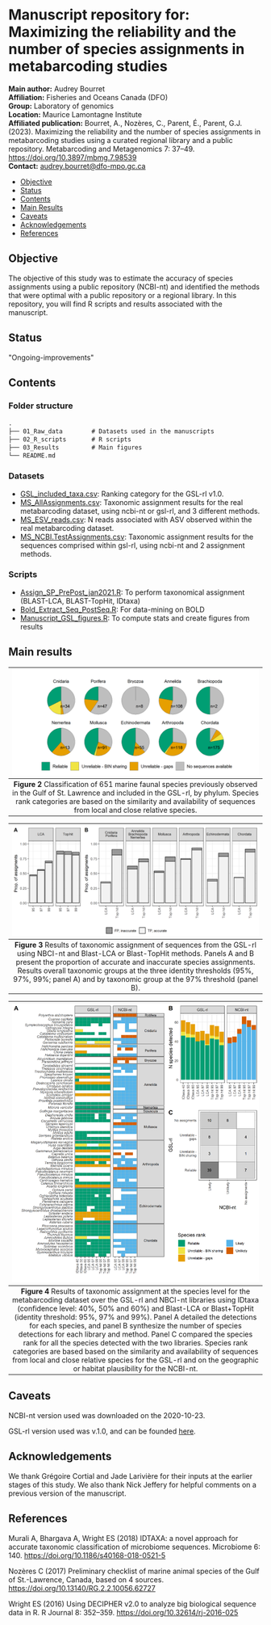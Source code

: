# Manuscript repository for:  Maximizing the reliability and the number of species assignments in metabarcoding studies

__Main author:__  Audrey Bourret  
__Affiliation:__  Fisheries and Oceans Canada (DFO)   
__Group:__        Laboratory of genomics   
__Location:__     Maurice Lamontagne Institute  
__Affiliated publication:__  Bourret, A., Nozères, C., Parent, É., Parent, G.J. (2023). Maximizing the reliability and the number of species assignments in metabarcoding studies using a curated regional library and a public repository. Metabarcoding and Metagenomics 7: 37–49. https://doi.org/10.3897/mbmg.7.98539  
__Contact:__      audrey.bourret@dfo-mpo.gc.ca

- [Objective](#objective)
- [Status](#status)
- [Contents](#contents)
- [Main Results](#main-results)
- [Caveats](#caveats)
- [Acknowledgements](#acknowledgements)
- [References](#references)

## Objective

The objective of this study was to estimate the accuracy of species assignments using a public repository (NCBI-nt) and identified the methods that were optimal with a public repository or a regional library. In this repository, you will find R scripts and results associated with the manuscript.

## Status

"Ongoing-improvements"

## Contents

### Folder structure

    .
    ├── 01_Raw_data        # Datasets used in the manuscripts
    ├── 02_R_scripts       # R scripts 
    ├── 03_Results         # Main figures    
    └── README.md

### Datasets

- [GSL_included_taxa.csv](./01_Raw_data/GSL_included_taxa.csv): Ranking category for the GSL-rl v1.0.
- [MS_AllAssignments.csv](./01_Raw_data/MS_AllAssignments.csv): Taxonomic assignment results for the real metabarcoding dataset, using ncbi-nt or gsl-rl, and 3 different methods. 
- [MS_ESV_reads.csv](./01_Raw_data/MS_ESV_reads.csv): N reads associated with ASV observed within the real metabarcoding dataset.
- [MS_NCBI.TestAssignments.csv](./01_Raw_data/MS_NCBI.TestAssignments.csv): Taxonomic assignment results for the sequences comprised within gsl-rl, using ncbi-nt and 2 assignment methods.

### Scripts

- [Assign_SP_PrePost_jan2021.R](./02_R_scripts/Assign_SP_PrePost_jan2021.R): To perform taxonomical assignment (BLAST-LCA, BLAST-TopHit, IDtaxa)
- [Bold_Extract_Seq_PostSeq.R](./02_R_scripts/Bold_Extract_Seq_PostSeq.R): For data-mining on BOLD
- [Manuscript_GSL_figures.R](./02_R_scripts/Assign_SP_PrePost_jan2021.R): To compute stats and create figures from results

## Main results

| <img src="03_Results/fig_GSLrl_coverage.png" width=100% height=100%> |
|:--:| 
| **Figure 2** Classification of 651 marine faunal species previously observed in the Gulf of St. Lawrence and included in the GSL-rl, by phylum. Species rank categories are based on the similarity and availability of sequences from local and close relative species.|


| <img src="03_Results/fig_NCBI_v2.png" width=100% height=100%> |
|:--:| 
| **Figure 3** Results of taxonomic assignment of sequences from the GSL-rl using NBCI-nt and Blast-LCA or Blast-TopHit methods. Panels A and B present the proportion of accurate and inaccurate species assignments. Results overall taxonomic groups at the three identity thresholds (95%, 97%, 99%; panel A) and by taxonomic group at the 97% threshold (panel B).|

| <img src="03_Results/fig_Assignement_SP_v2.png" width=100% height=100%> |
|:--:| 
| **Figure 4** Results of taxonomic assignment at the species level for the metabarcoding dataset over the GSL-rl and NBCI-nt libraries using IDtaxa (confidence level: 40%, 50% and 60%) and Blast-LCA or Blast+TopHit (identity threshold: 95%, 97% and 99%). Panel A detailed the detections for each species, and panel B synthesize the number of species detections for each library and method. Panel C compared the species rank for all the species detected with the two libraries. Species rank categories are based based on the similarity and availability of sequences from local and close relative species for the GSL-rl and on the geographic or habitat plausibility for the NCBI-nt. |


## Caveats

NCBI-nt version used was downloaded on the 2020-10-23.

GSL-rl version used was v.1.0, and can be founded [here](https://github.com/GenomicsMLI-DFO/MLI_GSL-rl).

## Acknowledgements

We thank Grégoire Cortial and Jade Larivière for their inputs at the earlier stages of this study. We also thank Nick Jeffery for helpful comments on a previous version of the manuscript. 

## References

Murali A, Bhargava A, Wright ES (2018) IDTAXA: a novel approach for
accurate taxonomic classification of microbiome sequences. Microbiome 6:
140. <https://doi.org/10.1186/s40168-018-0521-5>

Nozères C (2017) Preliminary checklist of marine animal species of the
Gulf of St.-Lawrence, Canada, based on 4 sources.
<https://doi.org/10.13140/RG.2.2.10056.62727>

Wright ES (2016) Using DECIPHER v2.0 to analyze big biological sequence
data in R. R Journal 8: 352–359. <https://doi.org/10.32614/rj-2016-025>
